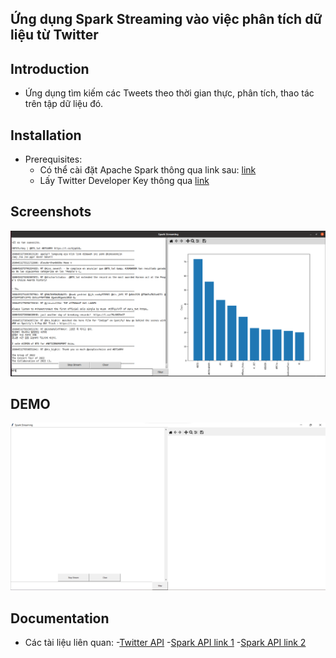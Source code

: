 
## Ứng dụng Spark Streaming vào việc phân tích dữ liệu từ Twitter

## Introduction
- Ứng dụng tìm kiếm các Tweets theo thời gian thực, phân tích, thao tác trên tập dữ liệu đó.
## Installation

 - Prerequisites:
    - Có thể cài đặt Apache Spark thông qua link sau: [link](https://www.tutorialspoint.com/apache_spark/apache_spark_installation.htm) 
    - Lấy Twitter Developer Key thông qua [link](https://developer.twitter.com/en)




## Screenshots

![App Screenshot](./ScreenshotApp.png)
## DEMO
[![Video demo](./demovideopng.png)](https://drive.google.com/file/d/1UjVSLFF2wemAWNuuDwLzfMHbZwdrh5YG/view?usp=share_link "Video demo")

## Documentation
- Các tài liệu liên quan:
   -[Twitter API](https://developer.twitter.com/en/docs/twitter-api)
   -[Spark API link 1](https://spark.apache.org/docs/latest/streaming-programming-guide.html)
   -[Spark API link 2](https://spark.apache.org/docs/latest/structured-streaming-programming-guide.html)

   

